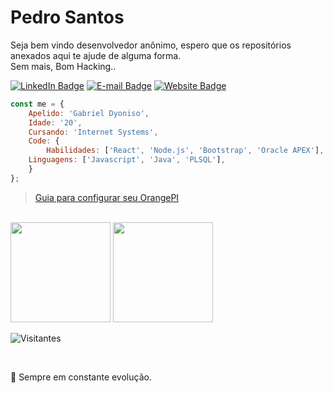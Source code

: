 # Pedro Santos

Seja bem vindo desenvolvedor anônimo, espero que os repositórios anexados aqui te ajude de alguma forma. <br />
Sem mais, Bom Hacking..

[![LinkedIn Badge](https://img.shields.io/badge/-LinkedIn-blue?style=flat-square&logo=Linkedin&logoColor=white&link=https://www.linkedin.com/in/gabriel-dyoniso)](https://www.linkedin.com/in/gabriel-dyoniso)
[![E-mail Badge](https://img.shields.io/badge/-E--mail-c14438?style=flat-square&logo=Gmail&logoColor=white&link=mailto:contato.dyoniso@gmail.com)](mailto:contato.dyoniso@gmail.com)
[![Website Badge](https://img.shields.io/badge/-Website-4285F4?style=flat-square&logo=Google%20Chrome&logoColor=white&link=https://www.matheus.app)](https://dyoniso.github.io)

```js
const me = {
    Apelido: 'Gabriel Dyoniso',
    Idade: '20',
    Cursando: 'Internet Systems',
    Code: {
    	Habilidades: ['React', 'Node.js', 'Bootstrap', 'Oracle APEX'],
	Linguagens: ['Javascript', 'Java', 'PLSQL'],
    }
};
```
> [Guia para configurar seu OrangePI](https://dyoniso.github.io/OrangePI)
> 
<br/>

<div>
	<img height="160em" src="https://github-readme-stats.vercel.app/api?username=Dyoniso&show_icons=true&theme=radical&hide=issues"/>
	<img height="160em" src="https://github-readme-stats.vercel.app/api/top-langs/?username=Dyoniso&layout=compact&theme=radical"/>
</div>

<p align="left"> <img src="https://komarev.com/ghpvc/?username=Dyoniso&color=yellow" alt="Visitantes" /> </p>
<br/>

🎯 Sempre em constante evolução.
